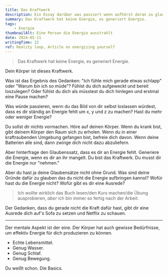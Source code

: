 ```yaml
---
title: Das Kraftwerk
description: Ein Essay darüber was passiert wenn aufhörst daran zu glauben das dir die Kraft fehlt das zu tun, was du tun musst.
summary: Das Kraftwerk hat keine Energie, es generiert Energie.
tags:
    - Energie
thumbnailAlt: Eine Person die Energie ausstrahlt
date: 2024-05-11
writingTime: 22
ref: Reality loop, Article on energizing yourself
---
```


> Das Kraftwerk hat keine Energie, es generiert Energie.

Dein Körper ist dieses Kraftwerk.

Was ist das Ergebnis des Gedanken: "Ich fühle mich gerade etwas schlapp"
oder "Warum bin ich so müde"?
Fühlst du dich aufgeweckt und bereit loszulegen?
Oder fühlst du dich als müsstest du dich hinlegen und erstmal eine Pause
machen?

Was würde passieren, wenn du das Bild von dir selbst loslassen würdest, dass
es dir ständig an Energie fehlt um x, y und z zu machen?
Hast du mehr oder weniger Energie?

Du sollst dir nichts vormachen.
Höre auf deinen Körper.
Wenn du krank bist, gibt deinem Körper den Raum sich zu erholen.
Wenn du in einer kraftraubenden Umgebung gefangen bist, befreie dich davon.
Wenn deine Batterien alle sind, dann zwinge dich nicht dazu abzuliefern.

Aber hinterfrage den Glaubenssatz, dass es dir an Energie fehlt.
Generiere die Energie, wenn es dir an ihr mangelt.
Du bist das Kraftwerk.
Du musst dir die Energie nur "nehmen."

Aber du hast ja deine Glaubensätze nicht ohne Grund.
Was sind deine Gründe dafür zu glauben das du nicht die Energie aufbringen
kannst?
Wofür hast du die Energie nicht?
Wofür gibt es dir eine Ausrede?

> Ich wollte wirklich das Buch lesen/den Kurs machen/die Übung ausprobieren,
_aber_ ich bin immer so fertig nach der Arbeit.

Der Gedanken, dass du gerade nicht die Kraft dafür hast, gibt dir eine
Ausrede dich auf's Sofa zu setzen und Netflix zu schauen.

---

Der mentale Aspekt ist der eine.
Der Körper hat auch gewisse Bedürfnisse, um effektiv Energie für dich
produzieren zu können.

- Echte Lebensmittel.
- Genug Wasser.
- Genug Schlaf.
- Genug Bewegung.

Du weißt schon. Die Basics.
